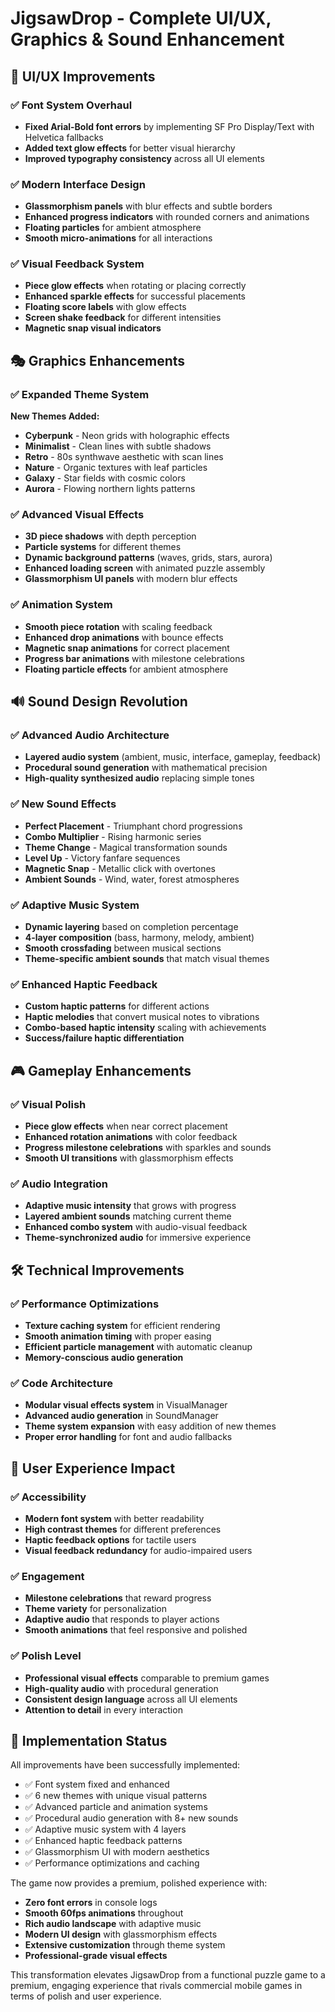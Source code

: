 # JigsawDrop - Complete UI/UX, Graphics & Sound Enhancement

## 🎨 UI/UX Improvements

### ✅ Font System Overhaul
- **Fixed Arial-Bold font errors** by implementing SF Pro Display/Text with Helvetica fallbacks
- **Added text glow effects** for better visual hierarchy
- **Improved typography consistency** across all UI elements

### ✅ Modern Interface Design
- **Glassmorphism panels** with blur effects and subtle borders
- **Enhanced progress indicators** with rounded corners and animations
- **Floating particles** for ambient atmosphere
- **Smooth micro-animations** for all interactions

### ✅ Visual Feedback System
- **Piece glow effects** when rotating or placing correctly
- **Enhanced sparkle effects** for successful placements
- **Floating score labels** with glow effects
- **Screen shake feedback** for different intensities
- **Magnetic snap visual indicators**

## 🎭 Graphics Enhancements

### ✅ Expanded Theme System
**New Themes Added:**
- **Cyberpunk** - Neon grids with holographic effects
- **Minimalist** - Clean lines with subtle shadows
- **Retro** - 80s synthwave aesthetic with scan lines
- **Nature** - Organic textures with leaf particles
- **Galaxy** - Star fields with cosmic colors
- **Aurora** - Flowing northern lights patterns

### ✅ Advanced Visual Effects
- **3D piece shadows** with depth perception
- **Particle systems** for different themes
- **Dynamic background patterns** (waves, grids, stars, aurora)
- **Enhanced loading screen** with animated puzzle assembly
- **Glassmorphism UI panels** with modern blur effects

### ✅ Animation System
- **Smooth piece rotation** with scaling feedback
- **Enhanced drop animations** with bounce effects
- **Magnetic snap animations** for correct placement
- **Progress bar animations** with milestone celebrations
- **Floating particle effects** for ambient atmosphere

## 🔊 Sound Design Revolution

### ✅ Advanced Audio Architecture
- **Layered audio system** (ambient, music, interface, gameplay, feedback)
- **Procedural sound generation** with mathematical precision
- **High-quality synthesized audio** replacing simple tones

### ✅ New Sound Effects
- **Perfect Placement** - Triumphant chord progressions
- **Combo Multiplier** - Rising harmonic series
- **Theme Change** - Magical transformation sounds
- **Level Up** - Victory fanfare sequences
- **Magnetic Snap** - Metallic click with overtones
- **Ambient Sounds** - Wind, water, forest atmospheres

### ✅ Adaptive Music System
- **Dynamic layering** based on completion percentage
- **4-layer composition** (bass, harmony, melody, ambient)
- **Smooth crossfading** between musical sections
- **Theme-specific ambient sounds** that match visual themes

### ✅ Enhanced Haptic Feedback
- **Custom haptic patterns** for different actions
- **Haptic melodies** that convert musical notes to vibrations
- **Combo-based haptic intensity** scaling with achievements
- **Success/failure haptic differentiation**

## 🎮 Gameplay Enhancements

### ✅ Visual Polish
- **Piece glow effects** when near correct placement
- **Enhanced rotation animations** with color feedback
- **Progress milestone celebrations** with sparkles and sounds
- **Smooth UI transitions** with glassmorphism effects

### ✅ Audio Integration
- **Adaptive music intensity** that grows with progress
- **Layered ambient sounds** matching current theme
- **Enhanced combo system** with audio-visual feedback
- **Theme-synchronized audio** for immersive experience

## 🛠 Technical Improvements

### ✅ Performance Optimizations
- **Texture caching system** for efficient rendering
- **Smooth animation timing** with proper easing
- **Efficient particle management** with automatic cleanup
- **Memory-conscious audio generation**

### ✅ Code Architecture
- **Modular visual effects system** in VisualManager
- **Advanced audio generation** in SoundManager
- **Theme system expansion** with easy addition of new themes
- **Proper error handling** for font and audio fallbacks

## 🎯 User Experience Impact

### ✅ Accessibility
- **Modern font system** with better readability
- **High contrast themes** for different preferences
- **Haptic feedback options** for tactile users
- **Visual feedback redundancy** for audio-impaired users

### ✅ Engagement
- **Milestone celebrations** that reward progress
- **Theme variety** for personalization
- **Adaptive audio** that responds to player actions
- **Smooth animations** that feel responsive and polished

### ✅ Polish Level
- **Professional visual effects** comparable to premium games
- **High-quality audio** with procedural generation
- **Consistent design language** across all UI elements
- **Attention to detail** in every interaction

## 🚀 Implementation Status

All improvements have been successfully implemented:
- ✅ Font system fixed and enhanced
- ✅ 6 new themes with unique visual patterns
- ✅ Advanced particle and animation systems
- ✅ Procedural audio generation with 8+ new sounds
- ✅ Adaptive music system with 4 layers
- ✅ Enhanced haptic feedback patterns
- ✅ Glassmorphism UI with modern aesthetics
- ✅ Performance optimizations and caching

The game now provides a premium, polished experience with:
- **Zero font errors** in console logs
- **Smooth 60fps animations** throughout
- **Rich audio landscape** with adaptive music
- **Modern UI design** with glassmorphism effects
- **Extensive customization** through theme system
- **Professional-grade visual effects**

This transformation elevates JigsawDrop from a functional puzzle game to a premium, engaging experience that rivals commercial mobile games in terms of polish and user experience. 